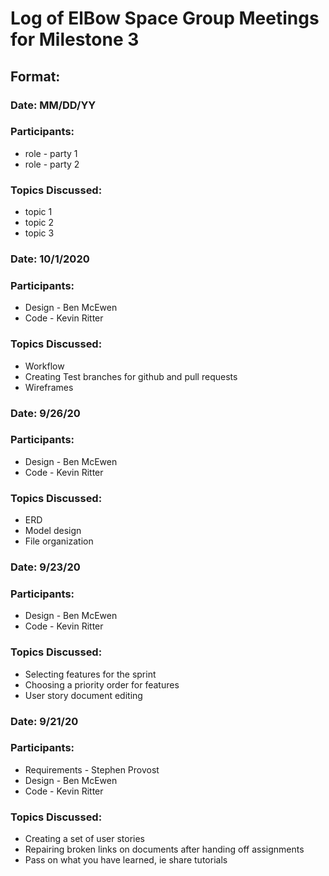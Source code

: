 # Log of ElBow Space Group Meetings for Milestone 3

## Format:
### Date: MM/DD/YY
### Participants: 
* role - party 1
* role - party 2
### Topics Discussed:
* topic 1
* topic 2
* topic 3

### Date: 10/1/2020
### Participants: 
* Design - Ben McEwen
* Code - Kevin Ritter
### Topics Discussed:
* Workflow
* Creating Test branches for github and pull requests
* Wireframes

### Date: 9/26/20
### Participants:
* Design - Ben McEwen
* Code - Kevin Ritter
### Topics Discussed:
* ERD
* Model design
* File organization

### Date: 9/23/20
### Participants:
* Design - Ben McEwen
* Code - Kevin Ritter
### Topics Discussed:
* Selecting features for the sprint
* Choosing a priority order for features
* User story document editing

### Date: 9/21/20
### Participants:
* Requirements - Stephen Provost
* Design - Ben McEwen
* Code - Kevin Ritter
### Topics Discussed:
* Creating a set of user stories
* Repairing broken links on documents after handing off assignments
* Pass on what you have learned, ie share tutorials
